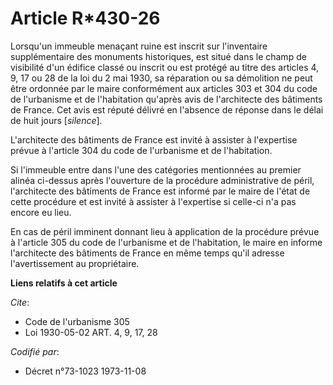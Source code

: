 # Article R*430-26

Lorsqu'un immeuble menaçant ruine est inscrit sur l'inventaire supplémentaire des monuments historiques, est situé dans le
champ de visibilité d'un édifice classé ou inscrit ou est protégé au titre des articles 4, 9, 17 ou 28 de la loi du 2 mai
1930, sa réparation ou sa démolition ne peut être ordonnée par le maire conformément aux articles 303 et 304 du code de
l'urbanisme et de l'habitation qu'après avis de l'architecte des bâtiments de France. Cet avis est réputé délivré en
l'absence de réponse dans le délai de huit jours [*silence*].

L'architecte des bâtiments de France est invité à assister à l'expertise prévue à l'article 304 du code de l'urbanisme et de
l'habitation.

Si l'immeuble entre dans l'une des catégories mentionnées au premier alinéa ci-dessus après l'ouverture de la procédure
administrative de péril, l'architecte des bâtiments de France est informé par le maire de l'état de cette procédure et est
invité à assister à l'expertise si celle-ci n'a pas encore eu lieu.

En cas de péril imminent donnant lieu à application de la procédure prévue à l'article 305 du code de l'urbanisme et de
l'habitation, le maire en informe l'architecte des bâtiments de France en même temps qu'il adresse l'avertissement au
propriétaire.

**Liens relatifs à cet article**

_Cite_:

  - Code de l'urbanisme 305
  - Loi   1930-05-02 ART. 4, 9, 17, 28

_Codifié par_:

  - Décret n°73-1023 1973-11-08

